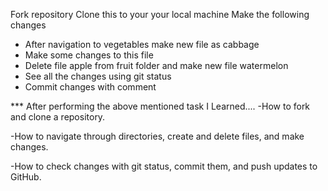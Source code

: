 Fork  repository
Clone this to your your local machine
Make the following changes
- After navigation to vegetables make new file as cabbage
- Make some changes to this file
- Delete file apple from fruit folder and make new file watermelon
- See all the changes using git status
- Commit changes with comment


*** After performing the above mentioned task I Learned....
-How to fork and clone a repository.

-How to navigate through directories, create and delete files, and make changes.

-How to check changes with git status, commit them, and push updates to GitHub.
